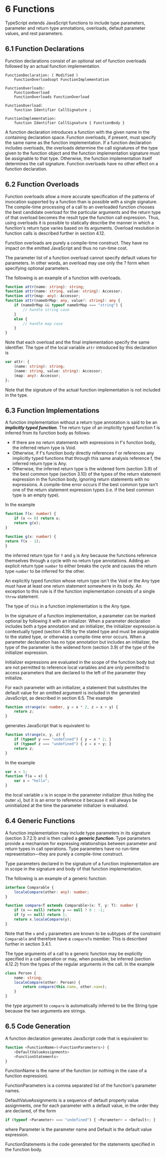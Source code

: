 # 6 Functions

TypeScript extends JavaScript functions to include type parameters, parameter and return type
annotations, overloads, default parameter values, and rest parameters.

## 6.1 Function Declarations

Function declarations consist of an optional set of function overloads followed by an actual function
implementation.

```text
FunctionDeclaration: ( Modified )
    FunctionOverloadsopt FunctionImplementation

FunctionOverloads:
    FunctionOverload
    FunctionOverloads FunctionOverload

FunctionOverload:
    function Identifier CallSignature ;

FunctionImplementation:
    function Identifier CallSignature { FunctionBody }
```

A function declaration introduces a function with the given name in the containing declaration space.
Function overloads, if present, must specify the same name as the function implementation. If a function
declaration includes overloads, the overloads determine the call signatures of the type given to the
function object and the function implementation signature must be assignable to that type. Otherwise,
the function implementation itself determines the call signature. Function overloads have no other effect
on a function declaration.

## 6.2 Function Overloads

Function overloads allow a more accurate specification of the patterns of invocation supported by a
function than is possible with a single signature. The compile-time processing of a call to an overloaded
function chooses the best candidate overload for the particular arguments and the return type of that
overload becomes the result type the function call expression. Thus, using overloads it is possible to
statically describe the manner in which a function's return type varies based on its arguments. Overload
resolution in function calls is described further in section 4.12.

Function overloads are purely a compile-time construct. They have no impact on the emitted JavaScript
and thus no run-time cost.

The parameter list of a function overload cannot specify default values for parameters. In other words, an
overload may use only the ? form when specifying optional parameters.


The following is an example of a function with overloads.

```typescript
function attr(name: string): string;
function attr(name: string, value: string): Accessor;
function attr(map: any): Accessor;
function attr(nameOrMap: any, value?: string): any {
    if (nameOrMap && typeof nameOrMap === "string") {
        // handle string case
    }
    else {
        // handle map case
    }
}
```

Note that each overload and the final implementation specify the same identifier. The type of the local
variable `attr` introduced by this declaration is

```typescript
var attr: {
    (name: string): string;
    (name: string, value: string): Accessor;
    (map: any): Accessor;
};
```

Note that the signature of the actual function implementation is not included in the type.

## 6.3 Function Implementations

A function implementation without a return type annotation is said to be an ***implicitly typed function***.
The return type of an implicitly typed function f is inferred from its function body as follows:

* If there are no return statements with expressions in f's function body, the inferred return type is
Void.
* Otherwise, if f's function body directly references f or references any implicitly typed functions
that through this same analysis reference f, the inferred return type is Any.
* Otherwise, the inferred return type is the widened form (section 3.9) of the best common type
(section 3.10) of the types of the return statement expression in the function body, ignoring
return statements with no expressions. A compile-time error occurs if the best common type isn't
one of the return statement expression types (i.e. if the best common type is an empty type).

In the example

```typescript
function f(x: number) {
    if (x <= 0) return x;
    return g(x);
}

function g(x: number) {
return f(x - 1);
}
```

the inferred return type for `f` and `g` is Any because the functions reference themselves through a cycle
with no return type annotations. Adding an explicit return type `number` to either breaks the cycle and
causes the return type `number` to be inferred for the other.

An explicitly typed function whose return type isn't the Void or the Any type must have at least one return
statement somewhere in its body. An exception to this rule is if the function implementation consists of a
single `throw` statement.

The type of `this` in a function implementation is the Any type.

In the signature of a function implementation, a parameter can be marked optional by following it with an
initializer. When a parameter declaration includes both a type annotation and an initializer, the initializer
expression is contextually typed (section 4.19) by the stated type and must be assignable to the stated
type, or otherwise a compile-time error occurs. When a parameter declaration has no type annotation but
includes an initializer, the type of the parameter is the widened form (section 3.9) of the type of the
initializer expression.

Initializer expressions are evaluated in the scope of the function body but are not permitted to reference
local variables and are only permitted to access parameters that are declared to the left of the parameter
they initialize.

For each parameter with an initializer, a statement that substitutes the default value for an omitted
argument is included in the generated JavaScript, as described in section 6.5. The example

```typescript
function strange(x: number, y = x * 2, z = x + y) {
    return z;
}
```

generates JavaScript that is equivalent to

```typescript
function strange(x, y, z) {
    if (typeof y === "undefined") { y = x * 2; }
    if (typeof z === "undefined") { z = x + y; }
    return z;
}
```

In the example

```typescript
var x = 1;
function f(a = x) {
    var x = "hello";
}
```

the local variable `x` is in scope in the parameter initializer (thus hiding the outer `x`), but it is an error to
reference it because it will always be uninitialized at the time the parameter initializer is evaluated.

## 6.4 Generic Functions

A function implementation may include type parameters in its signature (section 3.7.2.1) and is then called
a ***generic function***. Type parameters provide a mechanism for expressing relationships between
parameter and return types in call operations. Type parameters have no run-time representation—they
are purely a compile-time construct.

Type parameters declared in the signature of a function implementation are in scope in the signature and
body of that function implementation.

The following is an example of a generic function:

```typescript
interface Comparable {
    localeCompare(other: any): number;
}

function compare<T extends Comparable>(x: T, y: T): number {
    if (x == null) return y == null ? 0 : -1;
    if (y == null) return 1;
    return x.localeCompare(y);
}
```

Note that the `x` and `y` parameters are known to be subtypes of the constraint `Comparable` and
therefore have a `compareTo` member. This is described further in section 3.4.1.

The type arguments of a call to a generic function may be explicitly specified in a call operation or may,
when possible, be inferred (section 4.12.2) from the types of the regular arguments in the call. In the
example

```typescript
class Person {
    name: string;
    localeCompare(other: Person) {
        return compare(this.name, other.name);
    }
}
```

the type argument to `compare` is automatically inferred to be the String type because the two arguments
are strings.

## 6.5 Code Generation

A function declaration generates JavaScript code that is equivalent to:

```javascript
function <FunctionName>(<FunctionParameters>) {
    <DefaultValueAssignments>
    <FunctionStatements>
}
```

FunctionName is the name of the function (or nothing in the case of a function expression).

FunctionParameters is a comma separated list of the function's parameter names.

DefaultValueAssignments is a sequence of default property value assignments, one for each parameter
with a default value, in the order they are declared, of the form

```javascript
if (typeof <Parameter> === "undefined") { <Parameter> = <Default>; }
```

where Parameter is the parameter name and Default is the default value expression.

FunctionStatements is the code generated for the statements specified in the function body.
